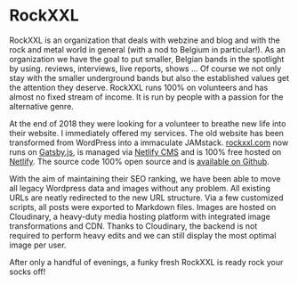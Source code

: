 # RockXXL 

RockXXL is an organization that deals with webzine and blog and with the rock and metal world in general (with a nod to Belgium in particular!). As an organization we have the goal to put smaller, Belgian bands in the spotlight by using. reviews, interviews, live reports, shows ... Of course we not only stay with the smaller underground bands but also the established values ​​get the attention they deserve. RockXXL runs 100% on volunteers and has almost no fixed stream of income. It is run by people with a passion for the alternative genre. 

At the end of 2018 they were looking for a volunteer to breathe new life into their website. I immediately offered my services. The old website has been transformed from WordPress into a immaculate JAMstack. [rockxxl.com](https://rockxxl.com) now runs on [Gatsby.js](https://gatsbyjs.org), is managed via [Netlify CMS](https://www.netlifycms.org/) and is 100% free hosted on [Netlify](https://www.netlify.com/). The source code 100% open source and is [available on Github](https://github.com/rockxxl/rockxxl). 

With the aim of maintaining their SEO ranking, we have been able to move all legacy Wordpress data and images without any problem. All existing URLs are neatly redirected to the new URL structure. Via a few customized scripts, all posts were exported to Markdown files. Images are hosted on Cloudinary, a heavy-duty media hosting platform with integrated image transformations and CDN. Thanks to Cloudinary, the backend is not required to perform heavy edits and we can still display the most optimal image per user. 

After only a handful of evenings, a funky fresh RockXXL is ready rock your socks off!
